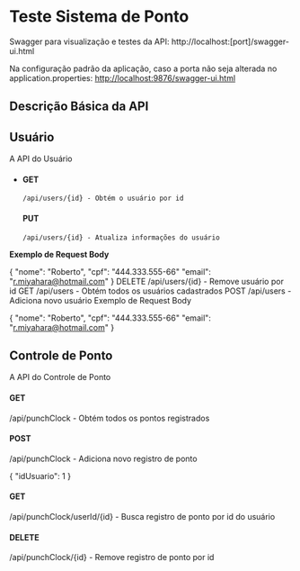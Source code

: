 <h1>Teste Sistema de Ponto</h1>
<p>Swagger para visualização e testes da API: http://localhost:[port]/swagger-ui.html</p>

<p>Na configuração padrão da aplicação, caso a porta não seja alterada no application.properties: <a href="http://localhost:9876/swagger-ui.html" rel="nofollow">http://localhost:9876/swagger-ui.html</a></p>

<h2>Descrição Básica da API</h2>
<h2>Usuário</h2>
<p>A API do Usuário</p>
<ul>
  <li>
    <h4>GET</h4>
<pre>
<code>/api/users/{id} - Obtém o usuário por id</code></pre>
<h4>PUT</h4>
    <pre><code>/api/users/{id} - Atualiza informações do usuário</code></pre>
  </li>
  </ul>
  
<p><strong>Exemplo de Request Body</strong></p>

{
  "nome": "Roberto",
  "cpf": "444.333.555-66"
  "email": "r.miyahara@hotmail.com"
}
DELETE
/api/users/{id} - Remove usuário por id
GET
/api/users - Obtém todos os usuários cadastrados
POST
/api/users - Adiciona novo usuário
Exemplo de Request Body

{
  "nome": "Roberto",
  "cpf": "444.333.555-66"
  "email": "r.miyahara@hotmail.com"
}
<h2>Controle de Ponto</h2>
A API do Controle de Ponto

<h4>GET</h4>
/api/punchClock - Obtém todos os pontos registrados
<h4>POST</h4>
/api/punchClock - Adiciona novo registro de ponto
<p><strongExemplo de Request Body</p></strong>

{
  "idUsuario": 1
}
<h4>GET</h4>
/api/punchClock/userId/{id} - Busca registro de ponto por id do usuário
<h4>DELETE</h4>
/api/punchClock/{id} - Remove registro de ponto por id
